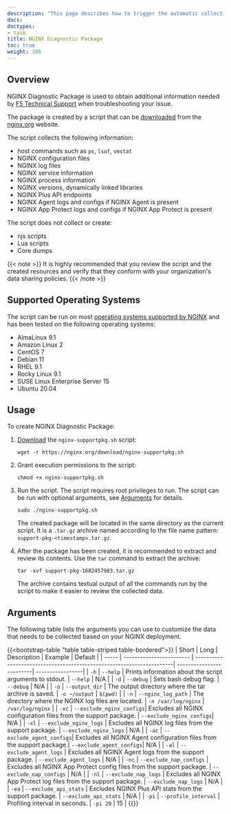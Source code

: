 ```yaml
---
description: "This page describes how to trigger the automatic collection of data required to troubleshoot issues in a NGINX or NGINX Plus deployment."
docs: 
doctypes:
- task
title: NGINX Diagnostic Package
toc: true
weight: 300
---
```



<span id="intro"></span>
## Overview

NGINX Diagnostic Package is used to obtain additional information needed by [F5 Technical Support](https://account.f5.com/myf5) when troubleshooting your issue.

The package is created by a script that can be [downloaded](https://nginx.org/download/nginx-supportpkg.sh) from the [nginx.org](https://nginx.org/download/) website.

The script collects the following information:

- host commands such as `ps`, `lsof`, `vmstat`
- NGINX configuration files
- NGINX log files
- NGINX service information
- NGINX process information
- NGINX versions, dynamically linked libraries
- NGINX Plus API endpoints
- NGINX Agent logs and configs if NGINX Agent is present
- NGINX App Protect logs and configs if NGINX App Protect is present

The script does not collect or create:

- njs scripts
- Lua scripts
- Core dumps

{{< note >}}
It is highly recommended that you review the script and the created resources and verify that they conform with your organization's data sharing policies.
{{< /note >}}


<span id="oses"></span>
## Supported Operating Systems

The script can be run on most [operating systems supported by NGINX](https://docs.nginx.com/nginx/technical-specs/) and has been tested on the following operating systems:

- AlmaLinux 9.1
- Amazon Linux 2
- CentOS 7
- Debian 11
- RHEL 9.1
- Rocky Linux 9.1
- SUSE Linux Enterprise Server 15
- Ubuntu 20.04


<span id="usage"></span>
## Usage

To create NGINX Diagnostic Package:

1. [Download](https://nginx.org/download/nginx-supportpkg.sh) the `nginx-supportpkg.sh` script:
   ```shell
   wget -r https://nginx.org/download/nginx-supportpkg.sh
   ```

2. Grant execution permissions to the script:
   ```shell
   chmod +x nginx-supportpkg.sh
   ```

3. Run the script. The script requires root privileges to run. The script can be run with optional  arguments, see [Arguments](#arguments) for details.
   ```shell
   sudo ./nginx-supportpkg.sh
   ```

   The created package will be located in the same directory as the current script. It is a `.tar.gz` archive named according to the file name pattern: `support-pkg-<timestamp>.tar.gz`.

4. After the package has been created, it is recommended to extract and review its contents. Use the `tar` command to extract the archive:

   ```shell
   tar -xvf support-pkg-1682457903.tar.gz
   ```
   The archive contains textual output of all the commands run by the script to make it easier to review the collected data.


<span id="arguments"></span>
## Arguments

The following table lists the arguments you can use to customize the data that needs to be collected based on your NGINX deployment.

{{<bootstrap-table "table table-striped table-bordered">}}
| Short | Long                     | Description                                                           | Example                  | Default          |
| ----- | ------------------------ | ----------------------------------------------------------------------| -------------------------| -----------------|
| `-h`  | `--help`                 | Prints information about the script arguments to stdout.              | `--help`                 | N/A              |
| `-d`  | `--debug`                | Sets bash debug flag.                                                 | `--debug`                | N/A              |
| `-o`  | `--output_dir`           | The output directory where the tar archive is saved.                  | `-o ~/output`            | `$(pwd)`         |
| `-n`  | `--nginx_log_path`       | The directory where the NGINX log files are located.                  | `-n /var/log/nginx`      | `/var/log/nginx` |
| `-xc` | `--exclude_nginx_configs`| Excludes all NGINX configuration files from the support package.      | `--exclude_nginx_configs`| N/A              |
| `-xl` | `--exclude_nginx_logs`   | Excludes all NGINX log files from the support package.                | `--exclude_nginx_logs`   | N/A              |
| `-ac` | `--exclude_agent_configs`| Excludes all NGINX Agent configuration files from the support package.| `--exclude_agent_configs`|  N/A             |
| `-al` | `--exclude_agent_logs`   | Excludes all NGINX Agent logs from the support package.               | `--exclude_agent_logs`   | N/A              |
| `-nc` | `--exclude_nap_configs`  | Excludes all NGINX App Protect config files from the support package. | `--exclude_nap_configs`  | N/A              |
| `-nl` | `--exclude_nap_logs`     | Excludes all NGINX App Protect log files from the support package.    | `--exclude_nap_logs`     | N/A              |
| `-ea` | `--exclude_api_stats`    | Excludes NGINX Plus API stats from the support package.               | `--exclude_api_stats`    | N/A              |
| `-pi` | `--profile_interval`     | Profiling interval in seconds.                                        | `-pi 20`                 | 15               |
{{</bootstrap-table>}}

